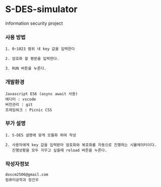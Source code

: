 # S-DES-simulator
information security project

### 사용 방법
```
1. 0~1023 범위 내 key 값을 입력한다

2. 암호화 할 평문을 입력한다.

3. RUN 버튼을 누른다.

```


### 개발환경
```
Javascript ES6 (async await 사용)
에디터 : vscode
버전관리 : git
프레임워크 : Picnic CSS
```
### 부가 설명
```
1. S-DES 설명에 맞게 모듈화 하여 작성

2. 사용자에게 key 값을 입력받아 암호화와 복호화를 자동으로 진행하는 시뮬레이터이다.
   진행상황을 모두 지우고 싶을때 reload 버튼을 누른다.

```
### 작성자정보
```
doscm2506@gmail.com    
컴퓨터공학과 정건우   
```


